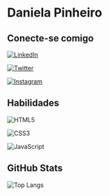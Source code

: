 # Daniela Pinheiro

## Conecte-se comigo
[![LinkedIn](https://img.shields.io/badge/LinkedIn-000?style=for-the-badge&logo=linkedin&logoColor=0E76A8)](https://www.linkedin.com/in/daniela-pinheiro-3a978897/)

[![Twitter](https://img.shields.io/badge/Twitter-000?style=for-the-badge&logo=twitter)](https://twitter.com/Aboutdanii_)

[![Instagram](https://img.shields.io/badge/Instagram-000?style=for-the-badge&logo=instagram)](https://www.instagram.com/dani.rpinheir0/)

## Habilidades
![HTML5](https://img.shields.io/badge/HTML5-000?style=for-the-badge&logo=html5)

![CSS3](https://img.shields.io/badge/CSS3-000?style=for-the-badge&logo=css3&logoColor=264CE4)

![JavaScript](https://img.shields.io/badge/JavaScript-000?style=for-the-badge&logo=javascript)
## GitHub Stats
![Top Langs](https://github-readme-stats-git-masterrstaa-rickstaa.vercel.app/api/top-langs/?username=danielapsantos&bg_color=000&border_color=30A3DC&title_color=E94D5F&text_color=FFF)
